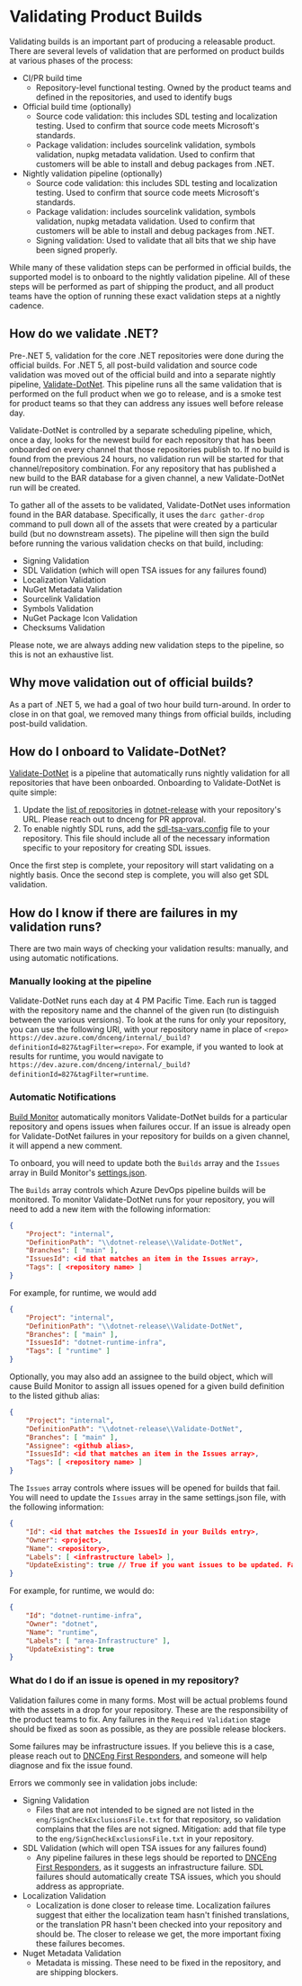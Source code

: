 # Validating Product Builds

Validating builds is an important part of producing a releasable product. There are several levels of validation that are performed on product builds at various phases of the process:

* CI/PR build time
  * Repository-level functional testing. Owned by the product teams and defined in the repositories, and used to identify bugs
* Official build time (optionally)
  * Source code validation: this includes SDL testing and localization testing. Used to confirm that source code meets Microsoft's standards.
  * Package validation: includes sourcelink validation, symbols validation, nupkg metadata validation. Used to confirm that customers will be able to install and debug packages from .NET.
* Nightly validation pipeline (optionally)
  * Source code validation: this includes SDL testing and localization testing. Used to confirm that source code meets Microsoft's standards.
  * Package validation: includes sourcelink validation, symbols validation, nupkg metadata validation. Used to confirm that customers will be able to install and debug packages from .NET.
  * Signing validation: Used to validate that all bits that we ship have been signed properly.

While many of these validation steps can be performed in official builds, the supported model is to onboard to the nightly validation pipeline. All of these steps will be performed as part of shipping the product, and all product teams have the option of running these exact validation steps at a nightly cadence.

## How do we validate .NET?

Pre-.NET 5, validation for the core .NET repositories were done during the official builds. For .NET 5, all post-build validation and source code validation was moved out of the official build and into a separate nightly pipeline, [Validate-DotNet](https://dev.azure.com/dnceng/internal/_build?definitionId=827). This pipeline runs all the same validation that is performed on the full product when we go to release, and is a smoke test for product teams so that they can address any issues well before release day.

Validate-DotNet is controlled by a separate scheduling pipeline, which, once a day, looks for the newest build for each repository that has been onboarded on every channel that those repositories publish to. If no build is found from the previous 24 hours, no validation run will be started for that channel/repository combination. For any repository that has published a new build to the BAR database for a given channel, a new Validate-DotNet run will be created.

To gather all of the assets to be validated, Validate-DotNet uses information found in the BAR database. Specifically, it uses the `darc gather-drop` command to pull down all of the assets that were created by a particular build (but no downstream assets). The pipeline will then sign the build before running the various validation checks on that build, including:

* Signing Validation
* SDL Validation (which will open TSA issues for any failures found)
* Localization Validation
* NuGet Metadata Validation
* Sourcelink Validation
* Symbols Validation
* NuGet Package Icon Validation
* Checksums Validation

Please note, we are always adding new validation steps to the pipeline, so this is not an exhaustive list.

## Why move validation out of official builds?

As a part of .NET 5, we had a goal of two hour build turn-around. In order to close in on that goal, we removed many things from official builds, including post-build validation.

## How do I onboard to Validate-DotNet?

[Validate-DotNet](https://dev.azure.com/dnceng/internal/_build?definitionId=827) is a pipeline that automatically runs nightly validation for all repositories that have been onboarded. Onboarding to Validate-DotNet is quite simple:

1. Update the [list of repositories](https://dev.azure.com/dnceng/internal/_git/dotnet-release?path=%2Feng%2Fpipeline%2Ftools%2Frepos-to-validate.txt) in [dotnet-release](https://dev.azure.com/dnceng/internal/_git/dotnet-release) with your repository's URL. Please reach out to dnceng for PR approval.
2. To enable nightly SDL runs, add the [sdl-tsa-vars.config](https://github.com/dotnet/runtime/blob/main/eng/sdl-tsa-vars.config) file to your repository. This file should include all of the necessary information specific to your repository for creating SDL issues.

Once the first step is complete, your repository will start validating on a nightly basis. Once the second step is complete, you will also get SDL validation.

## How do I know if there are failures in my validation runs?

There are two main ways of checking your validation results: manually, and using automatic notifications.

### Manually looking at the pipeline

Validate-DotNet runs each day at 4 PM Pacific Time. Each run is tagged with the repository name and the channel of the given run (to distinguish between the various versions). To look at the runs for only your repository, you can use the following URl, with your repository name in place of `<repo>` `https://dev.azure.com/dnceng/internal/_build?definitionId=827&tagFilter=<repo>`. For example, if you wanted to look at results for runtime, you would navigate to `https://dev.azure.com/dnceng/internal/_build?definitionId=827&tagFilter=runtime`.

### Automatic Notifications

[Build Monitor](https://github.com/dotnet/core-eng/blob/main/Documentation/BuildFailureManagement.md) automatically monitors Validate-DotNet builds for a particular repository and opens issues when failures occur. If an issue is already open for Validate-DotNet failures in your repository for builds on a given channel, it will append a new comment.

To onboard, you will need to update both the `Builds` array and the `Issues` array in Build Monitor's [settings.json](https://github.com/dotnet/arcade-services/blob/main/src/DotNet.Status.Web/.config/settings.json#L23).

The `Builds` array controls which Azure DevOps pipeline builds will be monitored. To monitor Validate-DotNet runs for your repository, you will need to add a new item with the following information:

```json
{
    "Project": "internal",
    "DefinitionPath": "\\dotnet-release\\Validate-DotNet",
    "Branches": [ "main" ],
    "IssuesId": <id that matches an item in the Issues array>,
    "Tags": [ <repository name> ]
}
```

For example, for runtime, we would add

```json
{
    "Project": "internal",
    "DefinitionPath": "\\dotnet-release\\Validate-DotNet",
    "Branches": [ "main" ],
    "IssuesId": "dotnet-runtime-infra",
    "Tags": [ "runtime" ]
}
```

Optionally, you may also add an assignee to the build object, which will cause Build Monitor to assign all issues opened for a given build definition to the listed github alias:

```json
{
    "Project": "internal",
    "DefinitionPath": "\\dotnet-release\\Validate-DotNet",
    "Branches": [ "main" ],
    "Assignee": <github alias>,
    "IssuesId": <id that matches an item in the Issues array>,
    "Tags": [ <repository name> ]
}
```

The `Issues` array controls where issues will be opened for builds that fail. You will need to update the `Issues` array in the same settings.json file, with the following information:

```json
{
    "Id": <id that matches the IssuesId in your Builds entry>,
    "Owner": <project>, 
    "Name": <repository>, 
    "Labels": [ <infrastructure label> ],
    "UpdateExisting": true // True if you want issues to be updated. False if you want new issues for every failure
}
```

For example, for runtime, we would do:

```json
{
    "Id": "dotnet-runtime-infra",
    "Owner": "dotnet",
    "Name": "runtime",
    "Labels": [ "area-Infrastructure" ],
    "UpdateExisting": true
}
```

### What do I do if an issue is opened in my repository?

Validation failures come in many forms. Most will be actual problems found with the assets in a drop for your repository. These are the responsibility of the product teams to fix. Any failures in the `Required Validation` stage should be fixed as soon as possible, as they are possible release blockers.

Some failures may be infrastructure issues. If you believe this is a case, please reach out to [DNCEng First Responders](https://github.com/dotnet/core-eng/wiki/How-to-get-a-hold-of-Engineering-Servicing), and someone will help diagnose and fix the issue found.

Errors we commonly see in validation jobs include:

* Signing Validation
  * Files that are not intended to be signed are not listed in the `eng/SignCheckExclusionsFile.txt` for that repository, so validation complains that the files are not signed. Mitigation: add that file type to the `eng/SignCheckExclusionsFile.txt` in your repository.
* SDL Validation (which will open TSA issues for any failures found)
  * Any pipeline failures in these legs should be reported to [DNCEng First Responders](https://github.com/dotnet/core-eng/wiki/How-to-get-a-hold-of-Engineering-Servicing), as it suggests an infrastructure failure. SDL failures should automatically create TSA issues, which you should address as appropriate.
* Localization Validation
  * Localization is done closer to release time. Localization failures suggest that either the localization team hasn't finished translations, or the translation PR hasn't been checked into your repository and should be. The closer to release we get, the more important fixing these failures becomes.
* Nuget Metadata Validation
  * Metadata is missing. These need to be fixed in the repository, and are shipping blockers.
